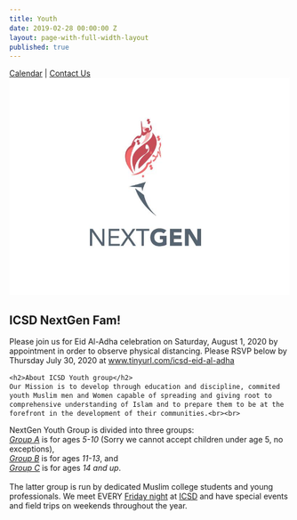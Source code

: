 ```yaml
---
title: Youth
date: 2019-02-28 00:00:00 Z
layout: page-with-full-width-layout
published: true
---
```


<style>
  .img {
  	width: 100%;
    padding-top: 75%;
    background-position: 50% 50%;
    background-repeat: no-repeat;
    background-size: cover;
  }
  .gallery-image {
  	padding-top: 3px;
    padding-bottom: 3px;
  }
</style>

<div class="row pb-2">
            <div class="col-12">
                <div class="pull-right">
                  <a class="lh-150" href="{{site.baseurl}}/youth/calendar">Calendar</a> | 
                  <a class="lh-150" href="{{site.baseurl}}/youth/contact-us">Contact Us</a> 
                </div>
            </div>
        </div>

<div class="row">
  <div class="col-12 col-md-3">
  	<img src="/media/nextgen-logo.jpeg">
  </div>
  <div class="col-12 col-md-9">
     <h2>ICSD NextGen Fam!</h2> 
     <p>
     Please join us for Eid Al-Adha celebration on Saturday, August 1, 2020 by appointment in order to observe physical distancing. Please RSVP below by Thursday July 30, 2020 at 
     <a href='https://www.tinyurl.com/icsd-eid-al-adha' >www.tinyurl.com/icsd-eid-al-adha</a>
     </p>
    
    <h2>About ICSD Youth group</h2>
  	Our Mission is to develop through education and discipline, commited youth Muslim men and Women capable of spreading and giving root to comprehensive understanding of Islam and to prepare them to be at the forefront in the development of their communities.<br><br>
NextGen Youth Group is divided into three groups:<br>
<u><i>Group A</i></u> is for ages <i>5-10</i> (Sorry we cannot accept children under age 5, no exceptions),<br>
<u><i>Group B</i></u> is for ages <i>11-13</i>, and <br>
<u><i>Group C</i></u> is for ages <i>14 and up</i>. <br>
<br>
The latter group is run by dedicated Muslim college students and young professionals.
We meet EVERY <u>Friday night</u> at <u>ICSD</u> and have special events and field trips on weekends throughout the year.
  </div>
</div>
<br>
<br>

<div class="row">
  <div class="col-6 col-md-3 gallery-image">
    <a href="{{site.baseurl}}/media/nextgen-img-1.jpg"><div class="img" style="background-image: url('/media/nextgen-img-1.jpg')"></div></a>
  </div>
  <div class="col-6 col-md-3 gallery-image">
    <a href="{{site.baseurl}}/media/nextgen-img-2.jpg"><div class="img" style="background-image: url('/media/nextgen-img-2.jpg');"></div></a>
  </div>
  <div class="col-6 col-md-3 gallery-image">
    <a href="{{site.baseurl}}/media/nextgen-img-3.jpg"><div class="img" style="background-image: url('/media/nextgen-img-3.jpg')"></div></a>
  </div>
  <div class="col-6 col-md-3 gallery-image">
    <a href="{{site.baseurl}}/media/nextgen-img-4.JPG"><div class="img" style="background-image: url('/media/nextgen-img-4.JPG')"></div></a>
  </div>
  <div class="col-6 col-md-3 gallery-image">
    <a href="{{site.baseurl}}/media/nextgen-img-5.jpg"><div class="img" style="background-image: url('/media/nextgen-img-5.jpg')"></div></a>
  </div>
  <div class="col-6 col-md-3 gallery-image">
    <a href="{{site.baseurl}}/media/nextgen-img-6.jpg"><div class="img" style="background-image: url('/media/nextgen-img-6.jpg');"></div></a>
  </div>
  <div class="col-6 col-md-3 gallery-image">
    <a href="{{site.baseurl}}/media/nextgen-img-7.JPG"><div class="img" style="background-image: url('/media/nextgen-img-7.JPG')"></div></a>
  </div>
  <div class="col-6 col-md-3 gallery-image">
    <a href="{{site.baseurl}}/media/nextgen-img-8.JPG"><div class="img" style="background-image: url('/media/nextgen-img-8.JPG')"></div></a>
  </div>
  <div class="col-6 col-md-3 gallery-image">
    <a href="{{site.baseurl}}/media/nextgen-img-9.JPG"><div class="img" style="background-image: url('/media/nextgen-img-9.JPG')"></div></a>
  </div>
  <div class="col-6 col-md-3 gallery-image">
    <a href="{{site.baseurl}}/media/nextgen-img-10.JPG"><div class="img" style="background-image: url('/media/nextgen-img-10.JPG');"></div></a>
  </div>
  <div class="col-6 col-md-3 gallery-image">
    <a href="{{site.baseurl}}/media/nextgen-img-11.JPG"><div class="img" style="background-image: url('/media/nextgen-img-11.JPG')"></div></a>
  </div>
  <div class="col-6 col-md-3 gallery-image">
    <a href="{{site.baseurl}}/media/nextgen-img-12.JPG"><div class="img" style="background-image: url('/media/nextgen-img-12.JPG')"></div></a>
  </div>
  <div class="col-6 col-md-3 gallery-image">
    <a href="{{site.baseurl}}/media/nextgen-img-13.jpg"><div class="img" style="background-image: url('/media/nextgen-img-13.jpg')"></div></a>
  </div>
  <div class="col-6 col-md-3 gallery-image">
    <a href="{{site.baseurl}}/media/nextgen-img-14.jpg"><div class="img" style="background-image: url('/media/nextgen-img-14.jpg');"></div></a>
  </div>
  <div class="col-6 col-md-3 gallery-image">
    <a href="{{site.baseurl}}/media/nextgen-img-15.jpg"><div class="img" style="background-image: url('/media/nextgen-img-15.jpg')"></div></a>
  </div>
  <div class="col-6 col-md-3 gallery-image">
    <a href="{{site.baseurl}}/media/nextgen-img-16.jpg"><div class="img" style="background-image: url('/media/nextgen-img-16.jpg')"></div></a>
  </div>
</div>
